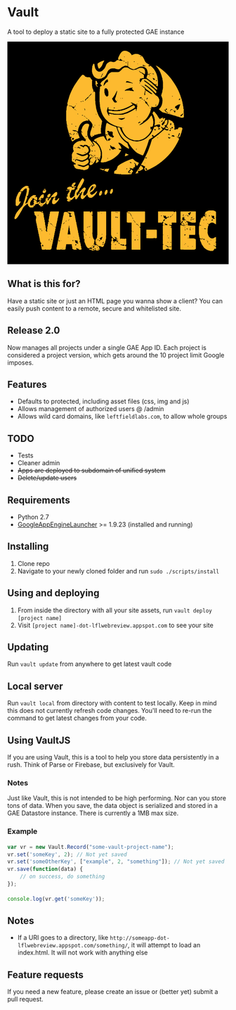 # Vault
A tool to deploy a static site to a fully protected GAE instance

![Vault Tect](fallout-boy.png)

## What is this for?
Have a static site or just an HTML page you wanna show a client? You can easily push content to a remote, secure and whitelisted site.

## Release 2.0
Now manages all projects under a single GAE App ID. Each project is considered a project version, which gets around the 10 project limit Google imposes.

## Features
* Defaults to protected, including asset files (css, img and js)
* Allows management of authorized users @ /admin
* Allows wild card domains, like `leftfieldlabs.com`, to allow whole groups

## TODO
* Tests
* Cleaner admin
* ~~Apps are deployed to subdomain of unified system~~
* ~~Delete/update users~~

## Requirements
* Python 2.7
* [GoogleAppEngineLauncher](http://code.google.com/appengine/) >= 1.9.23 (installed and running)

## Installing
1. Clone repo
1. Navigate to your newly cloned folder and run `sudo ./scripts/install`

## Using and deploying
1. From inside the directory with all your site assets, run `vault deploy [project name]`
1. Visit `[project name]-dot-lflwebreview.appspot.com` to see your site

## Updating
Run `vault update` from anywhere to get latest vault code

## Local server
Run `vault local` from directory with content to test locally. Keep in mind this does not currently refresh code changes. You'll need to re-run the command to get latest changes from your code.

## Using VaultJS
If you are using Vault, this is a tool to help you store data persistently in a rush. Think of Parse or Firebase, but exclusively for Vault.

### Notes
Just like Vault, this is not intended to be high performing. Nor can you store tons of data. When you save, the data object is serialized and stored in a GAE Datastore instance. There is currently a 1MB max size.

### Example

```javascript
var vr = new Vault.Record("some-vault-project-name");
vr.set('someKey', 2); // Not yet saved
vr.set('someOtherKey', ["example", 2, "something"]); // Not yet saved
vr.save(function(data) {
    // on success, do something
});

console.log(vr.get('someKey'));

```


## Notes
* If a URI goes to a directory, like `http://someapp-dot-lflwebreview.appspot.com/something/`, it will attempt to load an index.html. It will not work with anything else

## Feature requests
If you need a new feature, please create an issue or (better yet) submit a pull request.
